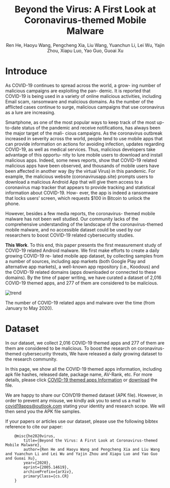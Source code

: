 # <center>Beyond the Virus: A First Look at Coronavirus-themed Mobile Malware </center>
<center>Ren He, Haoyu Wang, Pengcheng Xia, Liu Wang, Yuanchun Li, Lei Wu, Yajin Zhou, Xiapu Luo, Yao Guo, Guoai Xu</center>


# Introduce
As COVID-19 continues to spread across the world, a grow- ing number of malicious campaigns are exploiting the pan- demic. It is reported that COVID-19 is being used in a variety of online malicious activities, including Email scam, ransomware and malicious domains. As the number of the afflicted cases continue to surge, malicious campaigns that use coronavirus as a lure are increasing.

Smartphone, as one of the most popular ways to keep track of the most up-to-date status of the pandemic and receive notifications, has always been the major target of the mali- cious campaigns. As the coronavirus outbreak increased in severity across the world, people tend to use mobile apps that can provide information on actions for avoiding infection, updates regarding COVID-19, as well as medical services. Thus, malicious developers take advantage of this opportu- nity to lure mobile users to download and install malicious apps. Indeed, some news reports, show that COVID-19 related malicious apps have been observed, and thousands of mobile users have been affected in another way (by the virtual Virus) in this pandemic. For example, the malicious website (coronavirusapp.site) prompts users to download a malicious Android App that will give them access to a coronavirus map tracker that appears to provide tracking and statistical information about COVID-19. How- ever, the app is indeed a ransomware that locks users’ screen, which requests $100 in Bitcoin to unlock the phone.

However, besides a few media reports, the coronavirus- themed mobile malware has not been well studied. Our community lacks of the comprehensive understanding of the landscape of the coronavirus-themed mobile malware, and no accessible dataset could be used by our researchers to boost COVID-19 related cybersecurity studies.

<b>This Work</b>. To this end, this paper presents the first measurement study of COVID-19 related Android malware. We first make efforts to create a daily growing COVID-19 re- lated mobile app dataset, by collecting samples from a number of sources, including app markets (both Google Play and alternative app markets), a well-known app repository (i.e., Koodous) and the COVID-19 related domains (apps downloaded or connected to these domains). By the time of paper writing, we have curated a dataset of 2,016 COVID-19 themed apps, and 277 of them are considered to be malicious. 

![trend](https://github.com/covid19apps/covid19apps.github.io/raw/master/trend.jpg)

The number of COVID-19 related apps and malware over the time (from January to May 2020).


# Dataset
In our dataset, we collect 2,016 COVID-19 themed apps and 277 of them are them are considered to be malicious. To boost the research on coronavirus-themed cybersecurity threats, We have released a daily growing dataset to the research community.

In this page, we show all the COVID-19 themed apps information, including apk file hashes, released date, package name, AV-Rank, etc. For more details, please click [COVID-19 themed apps Information](https://covid19apps.github.io/covid19apps) or [download](https://github.com/covid19apps/covid19apps.github.io/blob/master/covid19apps.xlsx) the file.<br/>

We are happy to share our COIVD19 themed dataset (APK file). However, in order to prevent any misuse, we kindly ask you to send us a mail to <covid19apps@outlook.com> stating your identity and research scope. We will then send you the APK file samples.


If your papers or articles use our dataset, please use the following bibtex reference to cite our paper:

        @misc{he2020virus,
            title={Beyond the Virus: A First Look at Coronavirus-themed Mobile Malware},
            author={Ren He and Haoyu Wang and Pengcheng Xia and Liu Wang and Yuanchun Li and Lei Wu and Yajin Zhou and Xiapu Luo and Yao Guo and Guoai Xu},
            year={2020},
            eprint={2005.14619},
            archivePrefix={arXiv},
            primaryClass={cs.CR}
        }
